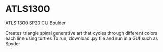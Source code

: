 # ATLS1300
ATLS 1300 SP20 CU Boulder

Creates triangle spiral generative art that cycles through different colors each line using turtles
To run, download .py file and run in a GUI such as Spyder

